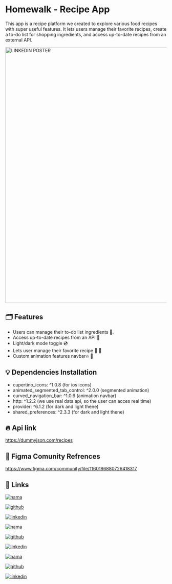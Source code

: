 
# Homewalk - Recipe App

This app is a recipe platform we created to explore various food recipes with super useful features. It lets users manage their favorite recipes, create a to-do list for shopping ingredients, and access up-to-date recipes from an external API.

<img width="800" alt="LINKEDIN   POSTER" src="https://github.com/user-attachments/assets/6514829e-4e73-4bc6-960a-78d899254a0c">


## 🗂️ Features

- Users can manage their to-do list ingredients 🤩.
- Access up-to-date recipes from an API 🚀
- Light/dark mode toggle 💿
- Lets user manage their favorite recipe 🤤 🌮
- Custom animation features navbar🔥 🤯

## 💡 Dependencies Installation

- cupertino_icons: ^1.0.8 (for ios icons)
- animated_segmented_tab_control: ^2.0.0 (segmented animation)
- curved_navigation_bar: ^1.0.6 (animation navbar)
- http: ^1.2.2 (we use real data api, so the user can acces real time)
- provider: ^6.1.2 (for dark and light thene)
- shared_preferences: ^2.3.3 (for dark and light thene)

## 🔥 Api link
https://dummyjson.com/recipes

## 🎨 Figma Comunity Refrences
https://www.figma.com/community/file/1160186880726418317

## 🔗 Links
[![nama](https://img.shields.io/badge/Chika_Maharani-6f00ff?style=for-the-badge&logo=heart&logoColor=white)](https://katherineoelsner.com/)

[![github](https://img.shields.io/badge/github-000?style=for-the-badge&logo=github&logoColor=white)](https://github.com/ranchiika)

[![linkedin](https://img.shields.io/badge/linkedin-0A66C2?style=for-the-badge&logo=linkedin&logoColor=white)](https://www.linkedin.com/in/chikamaharani/)

[![nama](https://img.shields.io/badge/Aurell_Ghania-ff1493?style=for-the-badge&logo=heart&logoColor=white)](https://katherineoelsner.com/)

[![github](https://img.shields.io/badge/github-000?style=for-the-badge&logo=github&logoColor=white)](https://github.com/AurellGhania)

[![linkedin](https://img.shields.io/badge/linkedin-0A66C2?style=for-the-badge&logo=linkedin&logoColor=white)](https://www.linkedin.com/in/aurellghania/)

[![nama](https://img.shields.io/badge/Naila_Artanty-00ccff?style=for-the-badge&logo=heart&logoColor=white)](https://katherineoelsner.com/)

[![github](https://img.shields.io/badge/github-000?style=for-the-badge&logo=github&logoColor=white)](https://github.com/nailartnty)

[![linkedin](https://img.shields.io/badge/linkedin-0A66C2?style=for-the-badge&logo=linkedin&logoColor=white)](https://www.linkedin.com/in/naila-artanty/)







